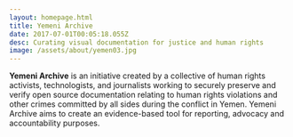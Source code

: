 ```yaml
---
layout: homepage.html
title: Yemeni Archive
date: 2017-07-01T00:05:18.055Z
desc: Curating visual documentation for justice and human rights
image: /assets/about/yemen03.jpg
---
```


**Yemeni Archive** is an initiative created by a collective of human rights activists, technologists, and journalists working to securely preserve and verify open source documentation relating to human rights violations and other crimes committed by all sides during the conflict in Yemen. Yemeni Archive aims to create an evidence-based tool for reporting, advocacy and accountability purposes.
